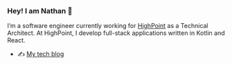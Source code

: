 ### Hey! I am Nathan 👋

I’m a software engineer currently working for [HighPoint](https://www.mhighpoint.com/) as a Technical Architect. At HighPoint, I develop full-stack applications written in Kotlin and React. 

- ✍️ [My tech blog](https://nathanisaac.io/)

<!--
Here are some ideas to get you started:

- 🔭 I’m currently working on ...
- 🌱 I’m currently learning ...
- 👯 I’m looking to collaborate on ...
- 🤔 I’m looking for help with ...
- 💬 Ask me about ...
- 📫 How to reach me: ...
- 😄 Pronouns: ...
- ⚡ Fun fact: ...
-->
